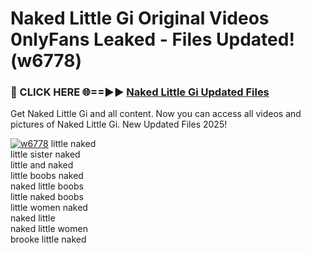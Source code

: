 # Naked Little Gi Original Videos 0nlyFans Leaked - Files Updated! (w6778)

<h3>🔴 CLICK HERE 🌐==►► <a href="https://tinyurl.com/yckcrads" rel="nofollow">Naked Little Gi Updated Files</a></h3>

Get Naked Little Gi and all content. Now you can access all videos and pictures of Naked Little Gi. New Updated Files 2025!

[![w6778](https://i.imgur.com/hpKpOFt.gif)](https://tinyurl.com/yckcrads)
little naked<br>
little sister naked<br>
little and naked<br>
little boobs naked<br>
naked little boobs<br>
little naked boobs<br>
little women naked<br>
naked little<br>
naked little women<br>
brooke little naked